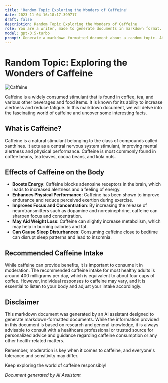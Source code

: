 ```yaml
---
title: 'Random Topic Exploring the Wonders of Caffeine'
date: 2023-11-04 16:18:17.399717
draft: false
description: Random Topic Exploring the Wonders of Caffeine
role: You are a writer, made to generate documents in markdown format. It is very important that all of the documents you generate are in valid markdown format.
model: gpt-3.5-turbo
prompt: Generate a markdown formatted document about a random topic. At the bottom, include a disclaimer explaining that the document was generated by you. The first line of the document should be the title. Make sure that the entire document is in proper markdown format, using a mix of various tags to make the document visually appealing.
---
```


# Random Topic: Exploring the Wonders of Caffeine

![Caffeine](https://images.unsplash.com/photo-1622637692849-c878876f87cf?ixlib=rb-1.2.1&auto=format&fit=crop&w=1950&q=80)

Caffeine is a widely consumed stimulant that is found in coffee, tea, and various other beverages and food items. It is known for its ability to increase alertness and reduce fatigue. In this markdown document, we will delve into the fascinating world of caffeine and uncover some interesting facts.

## What is Caffeine?

Caffeine is a natural stimulant belonging to the class of compounds called xanthines. It acts as a central nervous system stimulant, improving mental alertness and physical performance. Caffeine is most commonly found in coffee beans, tea leaves, cocoa beans, and kola nuts.

## Effects of Caffeine on the Body

- **Boosts Energy**: Caffeine blocks adenosine receptors in the brain, which leads to increased alertness and a feeling of energy.
- **Enhances Physical Performance**: Caffeine has been shown to improve endurance and reduce perceived exertion during exercise.
- **Improves Focus and Concentration**: By increasing the release of neurotransmitters such as dopamine and norepinephrine, caffeine can sharpen focus and concentration.
- **May Aid Weight Loss**: Caffeine can slightly increase metabolism, which may help in burning calories and fat.
- **Can Cause Sleep Disturbances**: Consuming caffeine close to bedtime can disrupt sleep patterns and lead to insomnia.

## Recommended Caffeine Intake

While caffeine can provide benefits, it is important to consume it in moderation. The recommended caffeine intake for most healthy adults is around 400 milligrams per day, which is equivalent to about four cups of coffee. However, individual responses to caffeine may vary, and it is essential to listen to your body and adjust your intake accordingly.

## Disclaimer

This markdown document was generated by an AI assistant designed to generate markdown-formatted documents. While the information provided in this document is based on research and general knowledge, it is always advisable to consult with a healthcare professional or trusted source for personalized advice and guidance regarding caffeine consumption or any other health-related matters.

Remember, moderation is key when it comes to caffeine, and everyone's tolerance and sensitivity may differ.

Keep exploring the world of caffeine responsibly!

_Document generated by AI Assistant_